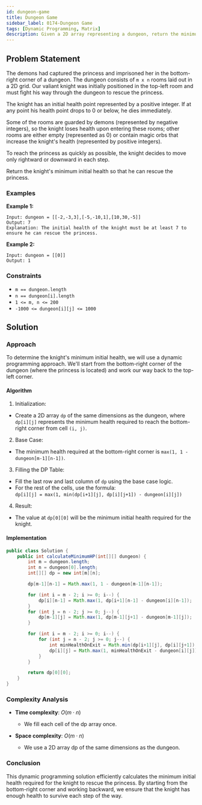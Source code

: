 ```yaml
---
id: dungeon-game
title: Dungeon Game
sidebar_label: 0174-Dungeon Game
tags: [Dynamic Programming, Matrix]
description: Given a 2D array representing a dungeon, return the minimum initial health required for a knight to reach the bottom-right corner.
---
```


## Problem Statement

The demons had captured the princess and imprisoned her in the bottom-right corner of a dungeon. The dungeon consists of `m x n` rooms laid out in a 2D grid. Our valiant knight was initially positioned in the top-left room and must fight his way through the dungeon to rescue the princess.

The knight has an initial health point represented by a positive integer. If at any point his health point drops to 0 or below, he dies immediately.

Some of the rooms are guarded by demons (represented by negative integers), so the knight loses health upon entering these rooms; other rooms are either empty (represented as 0) or contain magic orbs that increase the knight's health (represented by positive integers).

To reach the princess as quickly as possible, the knight decides to move only rightward or downward in each step.

Return the knight's minimum initial health so that he can rescue the princess.

### Examples

**Example 1:**

```plaintext
Input: dungeon = [[-2,-3,3],[-5,-10,1],[10,30,-5]]
Output: 7
Explanation: The initial health of the knight must be at least 7 to ensure he can rescue the princess.
```

**Example 2:**

```plaintext
Input: dungeon = [[0]]
Output: 1
```

### Constraints

- `m == dungeon.length`
- `n == dungeon[i].length`
- `1 <= m, n <= 200`
- `-1000 <= dungeon[i][j] <= 1000`

## Solution

### Approach 

To determine the knight's minimum initial health, we will use a dynamic programming approach. We'll start from the bottom-right corner of the dungeon (where the princess is located) and work our way back to the top-left corner.



#### Algorithm

1. Initialization:  
- Create a 2D array `dp` of the same dimensions as the dungeon, where `dp[i][j]` represents the minimum health required to reach the bottom-right corner from cell `(i, j)`.

2. Base Case: 
- The minimum health required at the bottom-right corner is `max(1, 1 - dungeon[m-1][n-1])`.

3. Filling the DP Table:
- Fill the last row and last column of `dp` using the base case logic.
- For the rest of the cells, use the formula:  
`dp[i][j] = max(1, min(dp[i+1][j], dp[i][j+1]) - dungeon[i][j])`
4. Result:
- The value at `dp[0][0]` will be the minimum initial health required for the knight.




#### Implementation

```Java
public class Solution {
    public int calculateMinimumHP(int[][] dungeon) {
        int m = dungeon.length;
        int n = dungeon[0].length;
        int[][] dp = new int[m][n];

        dp[m-1][n-1] = Math.max(1, 1 - dungeon[m-1][n-1]);

        for (int i = m - 2; i >= 0; i--) {
            dp[i][n-1] = Math.max(1, dp[i+1][n-1] - dungeon[i][n-1]);
        }
        for (int j = n - 2; j >= 0; j--) {
            dp[m-1][j] = Math.max(1, dp[m-1][j+1] - dungeon[m-1][j]);
        }

        for (int i = m - 2; i >= 0; i--) {
            for (int j = n - 2; j >= 0; j--) {
                int minHealthOnExit = Math.min(dp[i+1][j], dp[i][j+1]);
                dp[i][j] = Math.max(1, minHealthOnExit - dungeon[i][j]);
            }
        }

        return dp[0][0];
    }
}
```

### Complexity Analysis

- **Time complexity**: $O(m \cdot n)$
    * We fill each cell of the dp array once.

- **Space complexity**: $O(m \cdot n)$
    * We use a 2D array dp of the same dimensions as the dungeon.

### Conclusion

This dynamic programming solution efficiently calculates the minimum initial health required for the knight to rescue the princess. By starting from the bottom-right corner and working backward, we ensure that the knight has enough health to survive each step of the way.